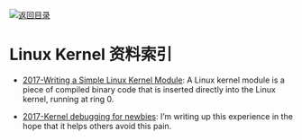 [![返回目录](https://parg.co/UGo)](https://parg.co/b4z) 
 
 

# Linux Kernel 资料索引

- [2017-Writing a Simple Linux Kernel Module](https://parg.co/UuV): A Linux kernel module is a piece of compiled binary code that is inserted directly into the Linux kernel, running at ring 0.

- [2017-Kernel debugging for newbies](https://parg.co/UsL): I’m writing up this experience in the hope that it helps others avoid this pain.

 



		
		
		
		
	
	

